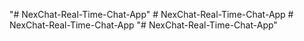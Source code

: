 "# NexChat-Real-Time-Chat-App" 
#   N e x C h a t - R e a l - T i m e - C h a t - A p p  
 #   N e x C h a t - R e a l - T i m e - C h a t - A p p  
 "# NexChat-Real-Time-Chat-App" 
